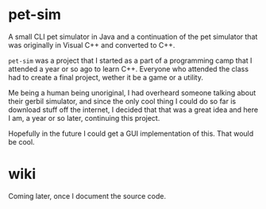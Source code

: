 pet-sim
=======

A small CLI pet simulator in Java and a continuation of the pet simulator that was originally in Visual C++ and converted to C++.

`pet-sim` was a project that I started as a part of a programming camp that I attended a year or so ago to learn C++. Everyone who attended the class had to create a final project, wether it be a game or a utility.

Me being a human being unoriginal, I had overheard someone talking about their gerbil simulator, and since the only cool thing I could do so far is download stuff off the internet, I decided that that was a great idea and here I am, a year or so later, continuing this project.

Hopefully in the future I could get a GUI implementation of this. That would be cool.

wiki
====

Coming later, once I document the source code.
